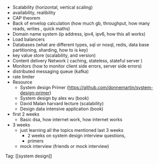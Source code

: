 * Scalability (horizontal, vertical scaling)
* availability, realibility 
* CAP theorem
* Back of envelop calculation (how much gb, throughput, how many reads, writes , quick maths)
* Domain name system (ip address, ipv4, ipv6, how this all works)
* Load balancers 
* Databases (what are different types, sql or nosql, redis, data base partitioning, sharding, how to is key)
* key value store (scalability, and version)
* Content delivery Network ( caching, stateless, stateful server )
* Monitors (how to monitor client side errors, server side errors)
* distributed messaging queue (kafka)
* rate limiter 
* Resource 
	* System design Primer (https://github.com/donnemartin/system-design-primer)
	* System design by alex wu (book)
	* David Malan harvard lecture (scalability)
	* Design data intensive application (book)
* first 2 weeks 
	* Basic dsa, how internet work, how internet works 
* 3 weeks 
	* just learning all the topics mentioned 
	last 3 weeks 
		* 2 weeks on system design interview questions, 
		* primers
	* mock interview (friends or mock interview)

Tag: [[system design]]

